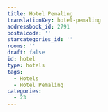 ```yaml
---
title: Hotel Pemaling
translationKey: hotel-pemaling
addressbook_id: 2791
postalcode: ''
starcategories_id: ''
rooms: ''
draft: false
id: hotel
type: hotels
tags:
  - Hotels
  - Hotel Pemaling
categories:
  - 23
---
```

